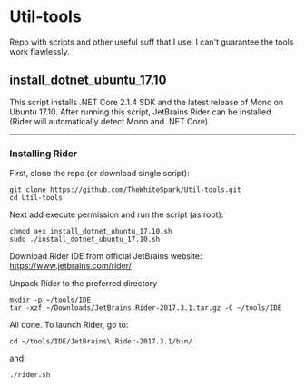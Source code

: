 # Util-tools
Repo with scripts and other useful suff that I use. I can't guarantee the tools work flawlessly.

## install_dotnet_ubuntu_17.10 

This script installs .NET Core 2.1.4 SDK and the latest release of Mono on Ubuntu 17.10. After running this script, JetBrains Rider can be installed (Rider will automatically detect Mono and .NET Core).

---
### Installing Rider

First, clone the repo (or download single script):

    git clone https://github.com/TheWhiteSpark/Util-tools.git
    cd Util-tools
    
Next add execute permission and run the script (as root):

    chmod a+x install_dotnet_ubuntu_17.10.sh
    sudo ./install_dotnet_ubuntu_17.10.sh
     
Download Rider IDE from official JetBrains website:
https://www.jetbrains.com/rider/

Unpack Rider to the preferred directory

    mkdir -p ~/tools/IDE
    tar -xzf ~/Downloads/JetBrains.Rider-2017.3.1.tar.gz -C ~/tools/IDE

All done. To launch Rider, go to:

    cd ~/tools/IDE/JetBrains\ Rider-2017.3.1/bin/
    
and:
    
    ./rider.sh
